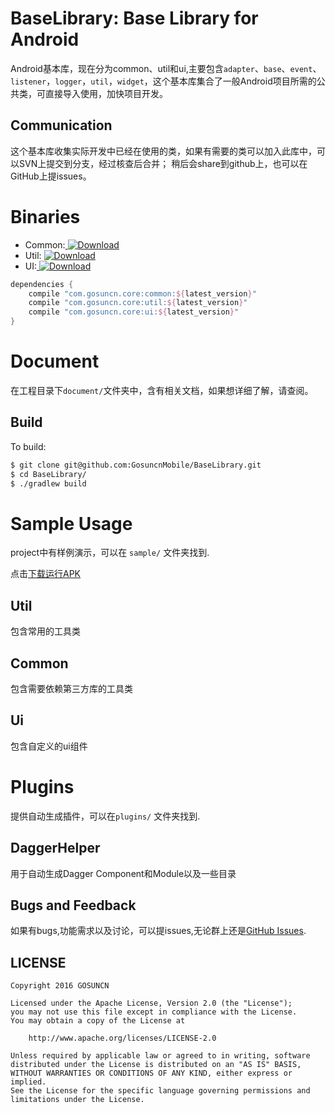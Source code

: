 # BaseLibrary: Base Library for Android

Android基本库，现在分为common、util和ui,主要包含`adapter`、`base`、`event`、`listener`，`logger`，`util`，`widget`，这个基本库集合了一般Android项目所需的公共类，可直接导入使用，加快项目开发。

## Communication

这个基本库收集实际开发中已经在使用的类，如果有需要的类可以加入此库中，可以SVN上提交到分支，经过核查后合并；
稍后会share到github上，也可以在GitHub上提issues。

# Binaries

* Common:[ ![Download](https://api.bintray.com/packages/wangtotang/maven/common/images/download.svg) ](https://bintray.com/wangtotang/maven/common/_latestVersion)
* Util:  [ ![Download](https://api.bintray.com/packages/wangtotang/maven/util/images/download.svg) ](https://bintray.com/wangtotang/maven/util/_latestVersion)
* UI:[ ![Download](https://api.bintray.com/packages/wangtotang/maven/ui/images/download.svg) ](https://bintray.com/wangtotang/maven/ui/_latestVersion)

```groovy
dependencies {
    compile "com.gosuncn.core:common:${latest_version}"
    compile "com.gosuncn.core:util:${latest_version}"
    compile "com.gosuncn.core:ui:${latest_version}"
}
```

# Document

在工程目录下`document/`文件夹中，含有相关文档，如果想详细了解，请查阅。

## Build

To build:

```bash
$ git clone git@github.com:GosuncnMobile/BaseLibrary.git
$ cd BaseLibrary/
$ ./gradlew build
```

# Sample Usage

project中有样例演示，可以在 `sample/` 文件夹找到.

点击[下载运行APK](https://github.com/GosuncnMobile/BaseLibrary/raw/master/baselibrary_sample_v1.0_2016-12-16_alpha.apk)

## Util

包含常用的工具类

## Common

包含需要依赖第三方库的工具类

## Ui

包含自定义的ui组件

# Plugins

提供自动生成插件，可以在`plugins/` 文件夹找到.

## DaggerHelper

用于自动生成Dagger Component和Module以及一些目录

## Bugs and Feedback

如果有bugs,功能需求以及讨论，可以提issues,无论群上还是[GitHub Issues][issues].

## LICENSE

    Copyright 2016 GOSUNCN

    Licensed under the Apache License, Version 2.0 (the "License");
    you may not use this file except in compliance with the License.
    You may obtain a copy of the License at

        http://www.apache.org/licenses/LICENSE-2.0

    Unless required by applicable law or agreed to in writing, software
    distributed under the License is distributed on an "AS IS" BASIS,
    WITHOUT WARRANTIES OR CONDITIONS OF ANY KIND, either express or implied.
    See the License for the specific language governing permissions and
    limitations under the License.


 [issues]:https://github.com/GosuncnMobile/BaseLibrary/issues


